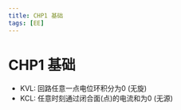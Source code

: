 ```yaml
---
title: CHP1 基础
tags: [EE]
---
```


# CHP1 基础

- KVL: 回路任意一点电位环积分为0 (无旋)
- KCL: 任意时刻通过闭合面(点)的电流和为0 (无源)
